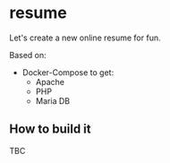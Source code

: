 # resume
Let's create a new online resume for fun.

Based on:
- Docker-Compose to get:
    - Apache
    - PHP
    - Maria DB


## How to build it
TBC